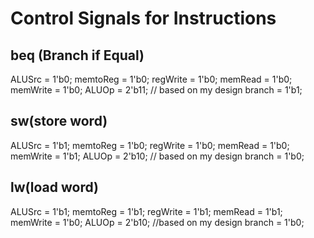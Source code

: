 # Control Signals for Instructions

## beq (Branch if Equal)
ALUSrc   = 1'b0;
memtoReg = 1'b0;
regWrite = 1'b0;
memRead  = 1'b0;
memWrite = 1'b0;
ALUOp    = 2'b11; // based on my design
branch   = 1'b1;

## sw(store word)
ALUSrc   = 1'b1;
memtoReg = 1'b0;
regWrite = 1'b0;
memRead  = 1'b0;
memWrite = 1'b1;
ALUOp    = 2'b10; // based on my design
branch   = 1'b0;

## lw(load word)
ALUSrc   = 1'b1;
memtoReg = 1'b1;
regWrite = 1'b1;
memRead  = 1'b1;
memWrite = 1'b0;
ALUOp    = 2'b10; //based on my design
branch   = 1'b0;
